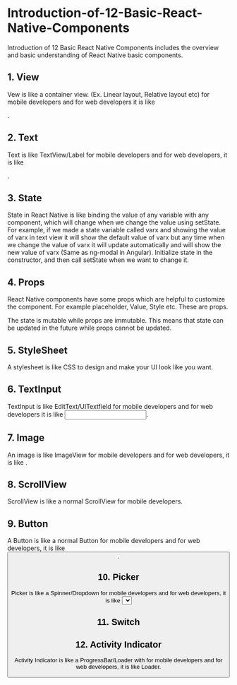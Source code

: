# Introduction-of-12-Basic-React-Native-Components
Introduction of 12 Basic React Native Components includes the overview and basic understanding of React Native basic components.

## 1. View

Vew is like a container view. (Ex. Linear layout, Relative layout etc) for mobile developers and for web developers it is like <div>.

## 2. Text

Text is like TextView/Label for mobile developers and for web developers, it is like <p>.

## 3. State

State in React Native is like binding the value of any variable with any component, which will change when we change the value using setState. For example, if we made a state variable called varx and showing the value of varx in text view it will show the default value of varx but any time when we change the value of varx it will update automatically and will show the new value of varx (Same as ng-modal in Angular). Initialize state in the constructor, and then call setState when we want to change it.

## 4. Props

React Native components have some props which are helpful to customize the component. For example placeholder, Value, Style etc. These are props.

The state is mutable while props are immutable. This means that state can be updated in the future while props cannot be updated.

## 5. StyleSheet

A stylesheet is like CSS to design and make your UI look like you want.

## 6. TextInput

TextInput is like EditText/UITextfield for mobile developers and for web developers it is like <input type=”text”>.

## 7. Image

An image is like ImageView for mobile developers and for web developers, it is like <img>.

## 8. ScrollView

ScrollView is like a normal ScrollView for mobile developers.

## 9. Button

A Button is like a normal Button for mobile developers and for web developers, it is like <button>.

## 10. Picker

Picker is like a Spinner/Dropdown for mobile developers and for web developers, it is like <Select>.

## 11. Switch
## 12. Activity Indicator

Activity Indicator is like a ProgressBar/Loader with for mobile developers and for web developers, it is like Loader.

